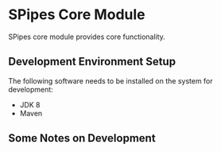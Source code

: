 # SPipes Core Module

SPipes core module provides core functionality.

## Development Environment Setup

The following software needs to be installed on the system for development:

- JDK 8
- Maven

## Some Notes on Development

